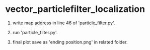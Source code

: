 # vector_particlefilter_localization
1. write map address in line 46 of 'particle_filter.py'.

2. run 'particle_filter.py'.

3. final plot save as 'ending position.png' in related folder.
